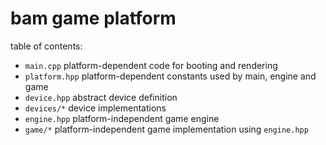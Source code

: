# bam game platform

table of contents:
* `main.cpp` platform-dependent code for booting and rendering
* `platform.hpp` platform-dependent constants used by main, engine and game
* `device.hpp` abstract device definition
* `devices/*` device implementations
* `engine.hpp` platform-independent game engine
* `game/*` platform-independent game implementation using `engine.hpp`
